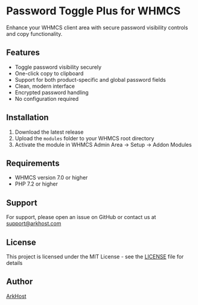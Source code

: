 # Password Toggle Plus for WHMCS

Enhance your WHMCS client area with secure password visibility controls and copy functionality.

## Features
- Toggle password visibility securely
- One-click copy to clipboard
- Support for both product-specific and global password fields
- Clean, modern interface
- Encrypted password handling
- No configuration required

## Installation
1. Download the latest release
2. Upload the `modules` folder to your WHMCS root directory
3. Activate the module in WHMCS Admin Area → Setup → Addon Modules

## Requirements
- WHMCS version 7.0 or higher
- PHP 7.2 or higher

## Support
For support, please open an issue on GitHub or contact us at support@arkhost.com

## License
This project is licensed under the MIT License - see the [LICENSE](LICENSE) file for details

## Author
[ArkHost](https://arkhost.com)
